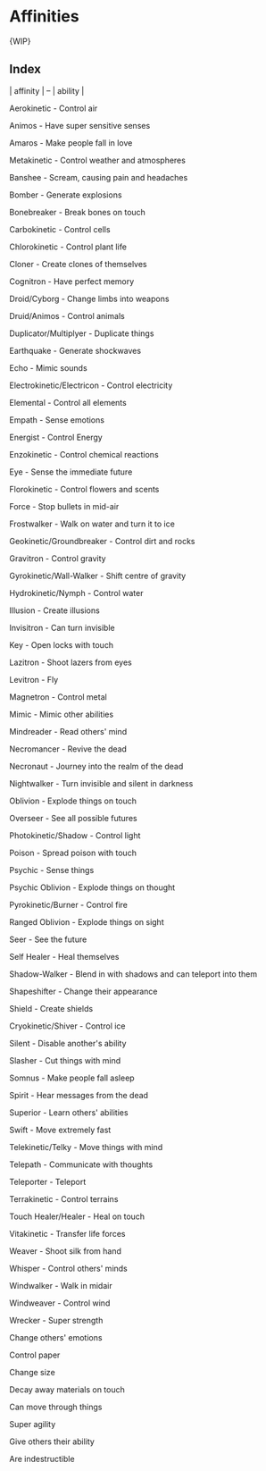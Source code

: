 # Affinities

{WIP}


## Index

| affinity | – | ability |

Aerokinetic   -   Control air

Animos   -   Have super sensitive senses

Amaros   -   Make people fall in love

Metakinetic   -   Control weather and atmospheres

Banshee   -   Scream, causing pain and headaches

Bomber   -   Generate explosions

Bonebreaker   -   Break bones on touch

Carbokinetic   -   Control cells

Chlorokinetic   -   Control plant life

Cloner   -   Create clones of themselves

Cognitron   -   Have perfect memory

Droid/Cyborg   -   Change limbs into weapons

Druid/Animos   -   Control animals

Duplicator/Multiplyer   -   Duplicate things

Earthquake   -   Generate shockwaves

Echo   -   Mimic sounds

Electrokinetic/Electricon   -   Control electricity

Elemental   -   Control all elements

Empath   -   Sense emotions

Energist   -   Control Energy

Enzokinetic   -   Control chemical reactions

Eye   -   Sense the immediate future

Florokinetic   -   Control flowers and scents

Force   -   Stop bullets in mid-air

Frostwalker   -   Walk on water and turn it to ice

Geokinetic/Groundbreaker   -   Control dirt and rocks

Gravitron   -   Control gravity

Gyrokinetic/Wall-Walker   -   Shift centre of gravity

Hydrokinetic/Nymph   -   Control water

Illusion   -   Create illusions

Invisitron   -   Can turn invisible

Key   -   Open locks with touch

Lazitron   -   Shoot lazers from eyes

Levitron   -   Fly

Magnetron   -   Control metal

Mimic   -   Mimic other abilities

Mindreader   -   Read others' mind

Necromancer   -   Revive the dead

Necronaut   -   Journey into the realm of the dead

Nightwalker   -   Turn invisible and silent in darkness

Oblivion   -   Explode things on touch

Overseer   -   See all possible futures

Photokinetic/Shadow   -   Control light

Poison   -   Spread poison with touch

Psychic   -   Sense things

Psychic Oblivion   -   Explode things on thought

Pyrokinetic/Burner   -   Control fire

Ranged Oblivion   -   Explode things on sight

Seer   -   See the future

Self Healer   -   Heal themselves

Shadow-Walker   -   Blend in with shadows and can teleport into them

Shapeshifter   -   Change their appearance

Shield   -   Create shields

Cryokinetic/Shiver   -   Control ice

Silent   -   Disable another's ability

Slasher   -   Cut things with mind

Somnus   -   Make people fall asleep

Spirit   -   Hear messages from the dead

Superior   -   Learn others' abilities

Swift   -   Move extremely fast

Telekinetic/Telky   -   Move things with mind

Telepath   -   Communicate with thoughts

Teleporter   -   Teleport

Terrakinetic   -   Control terrains

Touch Healer/Healer   -   Heal on touch

Vitakinetic   -   Transfer life forces

Weaver   -   Shoot silk from hand

Whisper   -   Control others' minds

Windwalker   -   Walk in midair

Windweaver   -   Control wind

Wrecker   -   Super strength

Change others' emotions

Control paper

Change size

Decay away materials on touch

Can move through things

Super agility

Give others their ability

Are indestructible